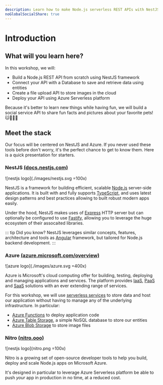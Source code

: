 ```yaml
---
description: Learn how to make Node.js serverless REST APIs with NestJS and Azure
noGlobalSocialShare: true
---
```


# Introduction

## What will you learn here?
In this workshop, we will:
- Build a Node.js REST API from scratch using NestJS framework
- Connect your API with a Database to save and retrieve data using entities
- Create a file upload API to store images in the cloud
- Deploy your API using Azure Serverless platform

Because it's better to learn new things while having fun, we will build a social service API to share fun facts and pictures about your favorite pets! 🐱🐶🐹🐰

## Meet the stack

Our focus will be centered on NestJS and Azure.
If you never used these tools before don't worry, it's the perfect chance to get to know them. Here is a quick presentation for starters.

### NestJS [(docs.nestjs.com)](https://docs.nestjs.com) 

![nestjs logo](./images/nestjs.svg =100x)

NestJS is a framework for building efficient, scalable [Node.js](https://nodejs.org) server-side applications. It is built with and fully supports [TypeScript](http://www.typescriptlang.org), and uses latest design patterns and best practices allowing to built robust modern apps easily.

Under the hood, NestJS makes uses of [Express](https://expressjs.com) HTTP server but can optionally be configured to use [Fastify](https://github.com/fastify/fastify), allowing you to leverage the huge ecosystem of their assocaited libraries.

::: tip Did you know?
NestJS leverages similar concepts, features, architecture and tools as [Angular](https://angular.io) framework, but tailored for Node.js backend development.
:::

### Azure [(azure.microsoft.com/overview)](https://azure.microsoft.com/overview/what-is-azure/?WT.mc_id=nitro-workshop-yolasors&ocid=aid2462702_ThankYou_DevComm&eventId=SnowcampWorkshop__J-5rEio2r5p)

![azure logo](./images/azure.svg =400x)

Azure is Microsoft's cloud computing offer for building, testing, deploying and managing applications and services. The platform provides [IaaS](https://azure.microsoft.com/overview/what-is-iaas/?WT.mc_id=nitro-workshop-yolasors&ocid=aid2462702_ThankYou_DevComm&eventId=SnowcampWorkshop__J-5rEio2r5p), [PaaS](https://azure.microsoft.com/overview/what-is-paas/?WT.mc_id=nitro-workshop-yolasors&ocid=aid2462702_ThankYou_DevComm&eventId=SnowcampWorkshop__J-5rEio2r5p) and [SaaS](https://azure.microsoft.com/overview/what-is-saas/?WT.mc_id=nitro-workshop-yolasors&ocid=aid2462702_ThankYou_DevComm&eventId=SnowcampWorkshop__J-5rEio2r5p) solutions with an ever extending range of services.

For this workshop, we will use [serverless services](https://azure.microsoft.com/solutions/serverless/?WT.mc_id=nitro-workshop-yolasors&ocid=aid2462702_ThankYou_DevComm&eventId=SnowcampWorkshop__J-5rEio2r5p) to store data and host our application without having to manage any of the underlying infrastructure. In particular:
- [Azure Functions](https://azure.microsoft.com/services/functions/?WT.mc_id=nitro-workshop-yolasors&ocid=aid2462702_ThankYou_DevComm&eventId=SnowcampWorkshop__J-5rEio2r5p) to deploy application code
- [Azure Table Storage](https://azure.microsoft.com/services/storage/tables/?WT.mc_id=nitro-workshop-yolasors&ocid=aid2462702_ThankYou_DevComm&eventId=SnowcampWorkshop__J-5rEio2r5p), a simple NoSQL database to store our entities
- [Azure Blob Storage](https://azure.microsoft.com/services/storage/blobs/?WT.mc_id=nitro-workshop-yolasors&ocid=aid2462702_ThankYou_DevComm&eventId=SnowcampWorkshop__J-5rEio2r5p) to store image files

### Nitro [(nitro.ooo)](https://nitro.ooo)

![nestjs logo](nitro.png =100x)

Nitro is a growing set of open-source developer tools to help you build, deploy and scale Node.js apps on Microsoft Azure.

It's designed in particular to leverage Azure Serverless platform be able to push *your* app in production in no time, at a reduced cost.
